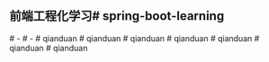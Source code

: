 ## 前端工程化学习#   s p r i n g - b o o t - l e a r n i n g  
 #   -  
 #   -  
 #   q i a n d u a n  
 #   q i a n d u a n  
 #   q i a n d u a n  
 #   q i a n d u a n  
 #   q i a n d u a n  
 #   q i a n d u a n  
 #   q i a n d u a n  
 